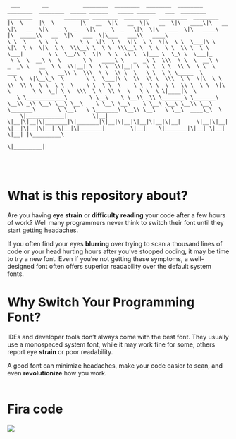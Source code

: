 ```
 ___       __           ________  ________  ________  ________  ________  ________  _____ ______   _____ ______   ___  ________   ________          ________ ________  ________   _________  ________      
|\  \     |\  \        |\   __  \|\   __  \|\   __  \|\   ____\|\   __  \|\   __  \|\   _ \  _   \|\   _ \  _   \|\  \|\   ___  \|\   ____\        |\  _____\\   __  \|\   ___  \|\___   ___\\   ____\     
\ \  \    \ \  \       \ \  \|\  \ \  \|\  \ \  \|\  \ \  \___|\ \  \|\  \ \  \|\  \ \  \\\__\ \  \ \  \\\__\ \  \ \  \ \  \\ \  \ \  \___|        \ \  \__/\ \  \|\  \ \  \\ \  \|___ \  \_\ \  \___|_    
 \ \  \  __\ \  \       \ \   ____\ \   _  _\ \  \\\  \ \  \  __\ \   _  _\ \   __  \ \  \\|__| \  \ \  \\|__| \  \ \  \ \  \\ \  \ \  \  ___       \ \   __\\ \  \\\  \ \  \\ \  \   \ \  \ \ \_____  \   
  \ \  \|\__\_\  \       \ \  \___|\ \  \\  \\ \  \\\  \ \  \|\  \ \  \\  \\ \  \ \  \ \  \    \ \  \ \  \    \ \  \ \  \ \  \\ \  \ \  \|\  \       \ \  \_| \ \  \\\  \ \  \\ \  \   \ \  \ \|____|\  \  
   \ \____________\       \ \__\    \ \__\\ _\\ \_______\ \_______\ \__\\ _\\ \__\ \__\ \__\    \ \__\ \__\    \ \__\ \__\ \__\\ \__\ \_______\       \ \__\   \ \_______\ \__\\ \__\   \ \__\  ____\_\  \ 
    \|____________|        \|__|     \|__|\|__|\|_______|\|_______|\|__|\|__|\|__|\|__|\|__|     \|__|\|__|     \|__|\|__|\|__| \|__|\|_______|        \|__|    \|_______|\|__| \|__|    \|__| |\_________\
                                                                                                                                                                                               \|_________|                                                                                       
```
<br></br>

# What is this repository about?

Are you having **eye strain** or **difficulty reading** your code after a few hours of work? Well many programmers never think to switch their font until they start getting headaches.

If you often find your eyes **blurring** over trying to scan a thousand lines of code or your head hurting hours after you’ve stopped coding, it may be time to try a new font. Even if you’re not getting these symptoms, a well-designed font often offers superior readability over the default system fonts.

# Why Switch Your Programming Font?

IDEs and developer tools don’t always come with the best font. They usually use a monospaced system font, while it may work fine for some, others report eye **strain** or poor readability.

 A good font can minimize headaches, make your code easier to scan, and even **revolutionize** how you work.
<br></br>

# Fira  code

<img src="https://user-images.githubusercontent.com/101124008/196031889-204e2c38-5387-4efe-a01d-35089260082e.png" />
